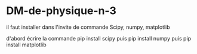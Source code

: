 # DM-de-physique-n-3

il faut installer dans l'invite de commande Scipy, numpy, matplotlib

d'abord écrire la commande 
pip install scipy
puis
pip install numpy
puis pip install matplotlib
